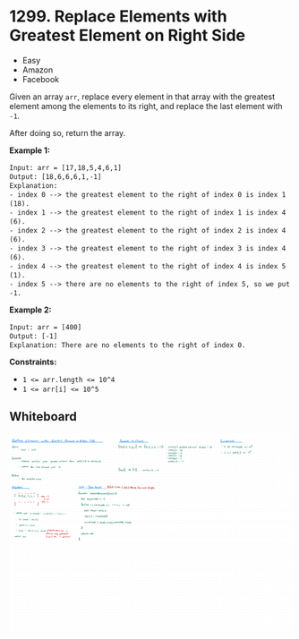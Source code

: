 # 1299. Replace Elements with Greatest Element on Right Side
- Easy
- Amazon
- Facebook

Given an array `arr`, replace every element in that array with the greatest
element among the elements to its right, and replace the last element with `-1`.

After doing so, return the array.

**Example 1:**
```
Input: arr = [17,18,5,4,6,1]
Output: [18,6,6,6,1,-1]
Explanation:
- index 0 --> the greatest element to the right of index 0 is index 1 (18).
- index 1 --> the greatest element to the right of index 1 is index 4 (6).
- index 2 --> the greatest element to the right of index 2 is index 4 (6).
- index 3 --> the greatest element to the right of index 3 is index 4 (6).
- index 4 --> the greatest element to the right of index 4 is index 5 (1).
- index 5 --> there are no elements to the right of index 5, so we put -1.
```

**Example 2:**
```
Input: arr = [400]
Output: [-1]
Explanation: There are no elements to the right of index 0.
```

**Constraints:**
- `1 <= arr.length <= 10^4`
- `1 <= arr[i] <= 10^5`

## Whiteboard
![Whiteboard Image 01][whiteboard-image-01]

<!-- Refs -->
[whiteboard-image-01]: whiteboard-01.jpg

